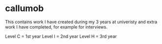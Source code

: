 # callumob

This contains work I have created during my 3 years at univeristy and extra work I have completed, for example for interviews.

Level C = 1st year
Level I = 2nd year
Level H = 3rd year

